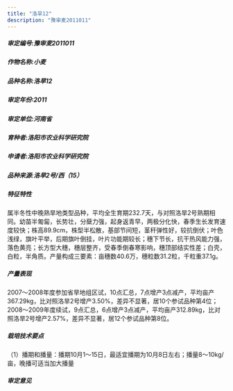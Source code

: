 ```yaml
---
title: "洛旱12"
description: "豫审麦2011011"
---
```

##### 审定编号:豫审麦2011011

##### 作物名称:小麦

##### 品种名称:洛旱12

##### 审定年份:2011

##### 审定单位:河南省

##### 育种者:洛阳市农业科学研究院

##### 申请者:洛阳市农业科学研究院

##### 品种来源:洛旱2号/西（15）

##### 特征特性
属半冬性中晚熟旱地类型品种，平均全生育期232.7天，与对照洛旱2号熟期相同。幼苗半匍匐，长势壮，分蘖力强，起身返青早，两极分化快，春季生长发育速度较快；株高89.9cm，株型半松散，基部节间短，茎秆弹性好，较抗倒伏；叶色浅绿，旗叶平举，后期旗叶倒挂，叶片功能期较长；穗下节长，抗干热风能力强，落色黄亮；长方型大穗，穗层整齐，受春季倒春寒影响，穗顶部结实性差；白壳，白粒，半角质。产量构成三要素：亩穗数40.6万，穗粒数31.2粒，千粒重37.1g。

##### 产量表现
2007～2008年度参加省旱地组区试，10点汇总，7点增产3点减产，平均亩产367.29kg，比对照洛旱2号增产3.50%，差异不显著，居10个参试品种第4位；2008～2009年度续试，9点汇总，6点增产3点减产，平均亩产312.89kg，比对照洛旱2号增产2.57%，差异不显著，居12个参试品种第8位。

##### 栽培技术要点
（1）播期和播量：播期10月1～15日，最适宜播期为10月8日左右；播量8～10kg/亩，晚播可适当加大播量

##### 审定意见

